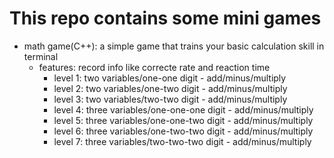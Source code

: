 # This repo contains some mini games
- math game(C++): a simple game that trains your basic calculation skill in terminal  
    - features: record info like correcte rate and reaction time
        - level 1: two variables/one-one digit  - add/minus/multiply
        - level 2: two variables/one-two digit  - add/minus/multiply
        - level 3: two variables/two-two digit  - add/minus/multiply
        - level 4: three variables/one-one-one digit    - add/minus/multiply
        - level 5: three variables/one-one-two digit    - add/minus/multiply
        - level 6: three variables/one-two-two digit    - add/minus/multiply
        - level 7: three variables/two-two-two digit    - add/minus/multiply